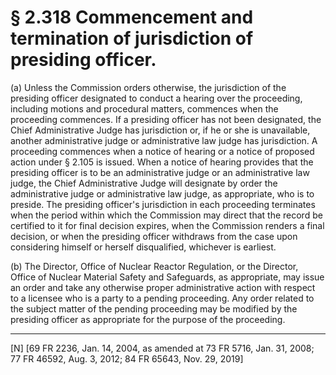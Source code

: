 # § 2.318   Commencement and termination of jurisdiction of presiding officer.

(a) Unless the Commission orders otherwise, the jurisdiction of the presiding officer designated to conduct a hearing over the proceeding, including motions and procedural matters, commences when the proceeding commences. If a presiding officer has not been designated, the Chief Administrative Judge has jurisdiction or, if he or she is unavailable, another administrative judge or administrative law judge has jurisdiction. A proceeding commences when a notice of hearing or a notice of proposed action under § 2.105 is issued. When a notice of hearing provides that the presiding officer is to be an administrative judge or an administrative law judge, the Chief Administrative Judge will designate by order the administrative judge or administrative law judge, as appropriate, who is to preside. The presiding officer's jurisdiction in each proceeding terminates when the period within which the Commission may direct that the record be certified to it for final decision expires, when the Commission renders a final decision, or when the presiding officer withdraws from the case upon considering himself or herself disqualified, whichever is earliest.


(b) The Director, Office of Nuclear Reactor Regulation, or the Director, Office of Nuclear Material Safety and Safeguards, as appropriate, may issue an order and take any otherwise proper administrative action with respect to a licensee who is a party to a pending proceeding. Any order related to the subject matter of the pending proceeding may be modified by the presiding officer as appropriate for the purpose of the proceeding.



---

[N] [69 FR 2236, Jan. 14, 2004, as amended at 73 FR 5716, Jan. 31, 2008; 77 FR 46592, Aug. 3, 2012; 84 FR 65643, Nov. 29, 2019]




